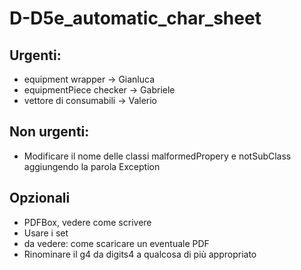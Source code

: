 # D-D5e_automatic_char_sheet

## Urgenti:
* equipment wrapper -> Gianluca
* equipmentPiece checker -> Gabriele
* vettore di consumabili -> Valerio

## Non urgenti:
* Modificare il nome delle classi malformedPropery e notSubClass aggiungendo la parola Exception

## Opzionali
* PDFBox, vedere come scrivere
* Usare i set
* da vedere: come scaricare un eventuale PDF
* Rinominare il g4 da digits4 a qualcosa di più appropriato